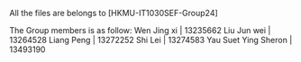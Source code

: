 All the files are belongs to [HKMU-IT1030SEF-Group24]

The Group members is as follow: 
Wen Jing xi           |  13235662 
Liu Jun wei           |  13264528
Liang Peng            |  13272252
Shi Lei               |  13274583
Yau Suet Ying Sheron  |  13493190
